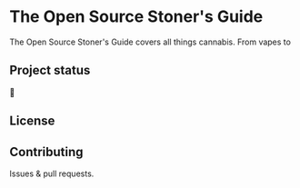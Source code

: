 # The Open Source Stoner's Guide
The Open Source Stoner's Guide covers all things cannabis. From vapes to

## Project status
🚧

## License


## Contributing
Issues & pull requests.
